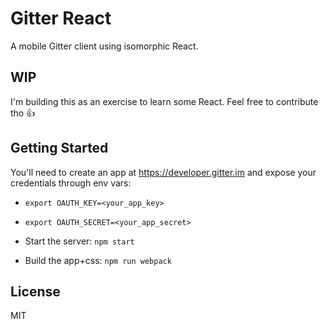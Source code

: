 # Gitter React

A mobile Gitter client using isomorphic React.

## WIP

I'm building this as an exercise to learn some React. Feel free to contribute tho :+1:

## Getting Started

You'll need to create an app at https://developer.gitter.im and expose your credentials through env vars:

- `export OAUTH_KEY=<your_app_key>`
- `export OAUTH_SECRET=<your_app_secret>`

- Start the server: `npm start`
- Build the app+css: `npm run webpack`

## License

MIT
